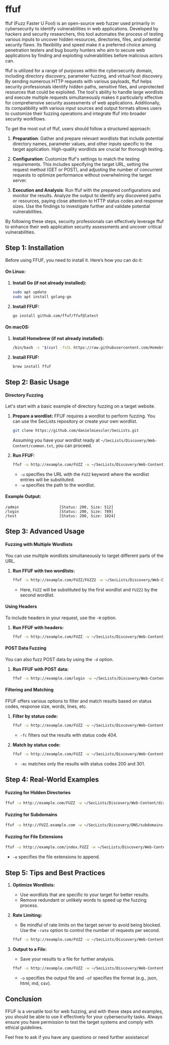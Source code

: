 # ffuf

ffuf (Fuzz Faster U Fool) is an open-source web fuzzer used primarily in cybersecurity to identify vulnerabilities in web applications. Developed by hackers and security researchers, this tool automates the process of testing various inputs to uncover hidden resources, directories, files, and potential security flaws. Its flexibility and speed make it a preferred choice among penetration testers and bug bounty hunters who aim to secure web applications by finding and exploiting vulnerabilities before malicious actors can.

ffuf is utilized for a range of purposes within the cybersecurity domain, including directory discovery, parameter fuzzing, and virtual host discovery. By sending numerous HTTP requests with various payloads, ffuf helps security professionals identify hidden paths, sensitive files, and unprotected resources that could be exploited. The tool's ability to handle large wordlists and execute multiple requests simultaneously makes it particularly effective for comprehensive security assessments of web applications. Additionally, its compatibility with various input sources and output formats allows users to customize their fuzzing operations and integrate ffuf into broader security workflows.

To get the most out of ffuf, users should follow a structured approach:

1. **Preparation**: Gather and prepare relevant wordlists that include potential directory names, parameter values, and other inputs specific to the target application. High-quality wordlists are crucial for thorough testing.
   
2. **Configuration**: Customize ffuf's settings to match the testing requirements. This includes specifying the target URL, setting the request method (GET or POST), and adjusting the number of concurrent requests to optimize performance without overwhelming the target server.

3. **Execution and Analysis**: Run ffuf with the prepared configurations and monitor the results. Analyze the output to identify any discovered paths or resources, paying close attention to HTTP status codes and response sizes. Use the findings to investigate further and validate potential vulnerabilities.

By following these steps, security professionals can effectively leverage ffuf to enhance their web application security assessments and uncover critical vulnerabilities.

## Step 1: Installation

Before using FFUF, you need to install it. Here’s how you can do it:

#### On Linux:

1. **Install Go (if not already installed):**
    ```bash
    sudo apt update
    sudo apt install golang-go
    ```

2. **Install FFUF:**
    ```bash
    go install github.com/ffuf/ffuf@latest
    ```

#### On macOS:

1. **Install Homebrew (if not already installed):**
    ```bash
    /bin/bash -c "$(curl -fsSL https://raw.githubusercontent.com/Homebrew/install/HEAD/install.sh)"
    ```

2. **Install FFUF:**
    ```bash
    brew install ffuf
    ```

## Step 2: Basic Usage

#### Directory Fuzzing

Let's start with a basic example of directory fuzzing on a target website. 

1. **Prepare a wordlist:**
    FFUF requires a wordlist to perform fuzzing. You can use the SecLists repository or create your own wordlist.

    ```bash
    git clone https://github.com/danielmiessler/SecLists.git
    ```

    Assuming you have your wordlist ready at `~/SecLists/Discovery/Web-Content/common.txt`, you can proceed.

2. **Run FFUF:**
    ```bash
    ffuf -u http://example.com/FUZZ -w ~/SecLists/Discovery/Web-Content/common.txt
    ```

    - `-u` specifies the URL with the `FUZZ` keyword where the wordlist entries will be substituted.
    - `-w` specifies the path to the wordlist.

#### Example Output:

```
/admin                  [Status: 200, Size: 512]
/login                  [Status: 200, Size: 789]
/test                   [Status: 200, Size: 1024]
```

## Step 3: Advanced Usage

#### Fuzzing with Multiple Wordlists

You can use multiple wordlists simultaneously to target different parts of the URL.

1. **Run FFUF with two wordlists:**
    ```bash
    ffuf -u http://example.com/FUZZ/FUZZ2 -w ~/SecLists/Discovery/Web-Content/common.txt -w ~/SecLists/Discovery/DNS/subdomains-top1million-20000.txt:FUZZ2
    ```

    - Here, `FUZZ` will be substituted by the first wordlist and `FUZZ2` by the second wordlist.

#### Using Headers

To include headers in your request, use the `-H` option.

1. **Run FFUF with headers:**
    ```bash
    ffuf -u http://example.com/FUZZ -w ~/SecLists/Discovery/Web-Content/common.txt -H "Authorization: Bearer <your_token>"
    ```

#### POST Data Fuzzing

You can also fuzz POST data by using the `-d` option.

1. **Run FFUF with POST data:**
    ```bash
    ffuf -u http://example.com/login -w ~/SecLists/Discovery/Web-Content/common.txt -X POST -d "username=FUZZ&password=password123"
    ```

#### Filtering and Matching

FFUF offers various options to filter and match results based on status codes, response size, words, lines, etc.

1. **Filter by status code:**
    ```bash
    ffuf -u http://example.com/FUZZ -w ~/SecLists/Discovery/Web-Content/common.txt -fc 404
    ```

    - `-fc` filters out the results with status code 404.

2. **Match by status code:**
    ```bash
    ffuf -u http://example.com/FUZZ -w ~/SecLists/Discovery/Web-Content/common.txt -mc 200,301
    ```

    - `-mc` matches only the results with status codes 200 and 301.

## Step 4: Real-World Examples

#### Fuzzing for Hidden Directories

```bash
ffuf -u http://example.com/FUZZ -w ~/SecLists/Discovery/Web-Content/directory-list-2.3-medium.txt
```

#### Fuzzing for Subdomains

```bash
ffuf -u http://FUZZ.example.com -w ~/SecLists/Discovery/DNS/subdomains-top1million-5000.txt -H "Host: FUZZ.example.com"
```

#### Fuzzing for File Extensions

```bash
ffuf -u http://example.com/index.FUZZ -w ~/SecLists/Discovery/Web-Content/big.txt -e php,html,txt,js
```

- `-e` specifies the file extensions to append.

## Step 5: Tips and Best Practices

1. **Optimize Wordlists:**
   - Use wordlists that are specific to your target for better results.
   - Remove redundant or unlikely words to speed up the fuzzing process.

2. **Rate Limiting:**
   - Be mindful of rate limits on the target server to avoid being blocked. Use the `-rate` option to control the number of requests per second.

    ```bash
    ffuf -u http://example.com/FUZZ -w ~/SecLists/Discovery/Web-Content/common.txt -rate 50
    ```

3. **Output to a File:**
   - Save your results to a file for further analysis.

    ```bash
    ffuf -u http://example.com/FUZZ -w ~/SecLists/Discovery/Web-Content/common.txt -o results.json -of json
    ```

    - `-o` specifies the output file and `-of` specifies the format (e.g., json, html, md, csv).

## Conclusion

FFUF is a versatile tool for web fuzzing, and with these steps and examples, you should be able to use it effectively for your cybersecurity tasks. Always ensure you have permission to test the target systems and comply with ethical guidelines.

Feel free to ask if you have any questions or need further assistance!